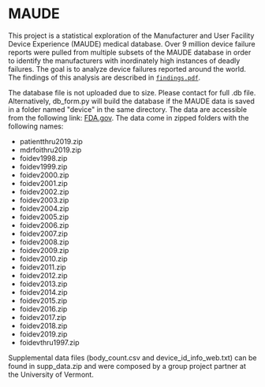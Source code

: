 # MAUDE

This project is a statistical exploration of the Manufacturer and User Facility Device Experience (MAUDE) medical database. Over 9 million device failure reports were pulled from multiple subsets of the MAUDE database in order to identify the manufacturers with inordinately high instances of deadly failures. The goal is to analyze device failures reported around the world. The findings of this analysis are described in [`findings.pdf`](findings.pdf).

The database file is not uploaded due to size. Please contact for full .db file. Alternatively, db_form.py will build the database if the MAUDE data is saved in a folder named "device" in the same directory. The data are accessible from the following link: [FDA.gov](https://www.fda.gov/medical-devices/mandatory-reporting-requirements-manufacturers-importers-and-device-user-facilities/manufacturer-and-user-facility-device-experience-database-maude). The data come in zipped folders with the following names: 
 - patientthru2019.zip
 - mdrfoithru2019.zip 
 - foidev1998.zip
 - foidev1999.zip
 - foidev2000.zip
 - foidev2001.zip
 - foidev2002.zip
 - foidev2003.zip
 - foidev2004.zip
 - foidev2005.zip
 - foidev2006.zip
 - foidev2007.zip
 - foidev2008.zip
 - foidev2009.zip
 - foidev2010.zip
 - foidev2011.zip
 - foidev2012.zip
 - foidev2013.zip
 - foidev2014.zip
 - foidev2015.zip
 - foidev2016.zip
 - foidev2017.zip
 - foidev2018.zip
 - foidev2019.zip
 - foidevthru1997.zip
 
 Supplemental data files (body_count.csv and device_id_info_web.txt) can be found in supp_data.zip and were composed by a group project partner at the University of Vermont. 
